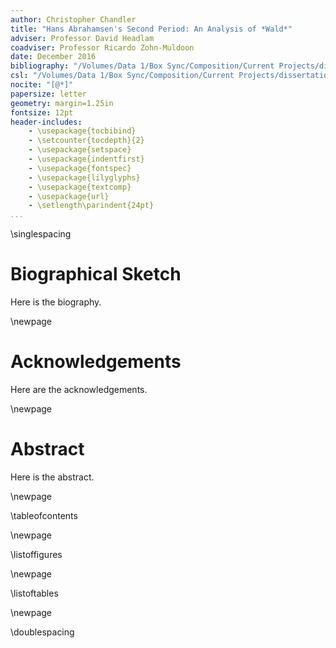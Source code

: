 ```yaml
---
author: Christopher Chandler
title: "Hans Abrahamsen's Second Period: An Analysis of *Wald*"
adviser: Professor David Headlam
coadviser: Professor Ricardo Zohn-Muldoon
date: December 2016
bibliography: "/Volumes/Data 1/Box Sync/Composition/Current Projects/dissertation paper/citations/abrahamsen.bib"
csl: "/Volumes/Data 1/Box Sync/Composition/Current Projects/dissertation paper/citations/chicago-note-bibliography.csl"
nocite: "[@*]"
papersize: letter
geometry: margin=1.25in
fontsize: 12pt
header-includes:
    - \usepackage{tocbibind}
    - \setcounter{tocdepth}{2}
    - \usepackage{setspace}
    - \usepackage{indentfirst}
    - \usepackage{fontspec}
    - \usepackage{lilyglyphs}
    - \usepackage{textcomp}
    - \usepackage{url}
    - \setlength\parindent{24pt}
...
```


\singlespacing

# Biographical Sketch
Here is the biography.

\newpage

# Acknowledgements
Here are the acknowledgements.

\newpage

# Abstract
Here is the abstract.

\newpage

\tableofcontents

\newpage

\listoffigures

\newpage

\listoftables

\newpage

\doublespacing
